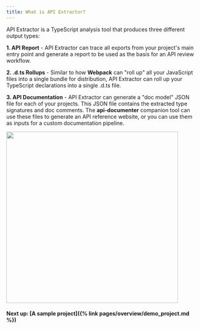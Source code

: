 ```yaml
---
title: What is API Extractor?
---
```


API Extractor is a TypeScript analysis tool that produces three different output types:

**1. API Report** - API Extractor can trace all exports from your project's main entry point and generate
a report to be used as the basis for an API review workflow.

**2. .d.ts Rollups** - Similar to how **Webpack** can "roll up" all your JavaScript files into a single bundle
for distribution, API Extractor can roll up your TypeScript declarations into a single .d.ts file.

**3. API Documentation** - API Extractor can generate a "doc model" JSON file for each of your projects. This
JSON file contains the extracted type signatures and doc comments. The **api-documenter** companion tool
can use these files to generate an API reference website, or you can use them as inputs for a custom documentation
pipeline.

<div class="d-flex flex-row justify-content-center py-5">
  <img style="height: 450px;" class="mx-auto" src="{{ site.baseurl }}/images/ae-flow-chart.svg" />
</div>

#### Next up: [A sample project]({% link pages/overview/demo_project.md %})

